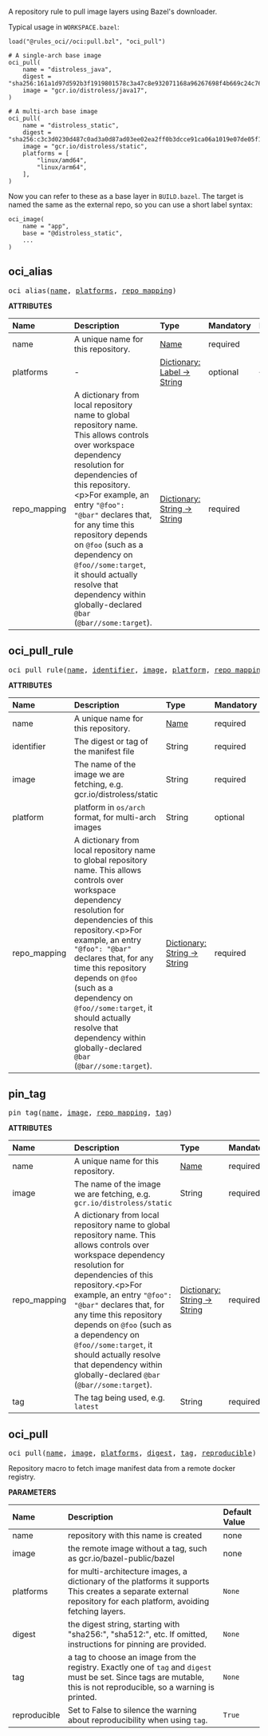 <!-- Generated with Stardoc: http://skydoc.bazel.build -->

A repository rule to pull image layers using Bazel's downloader.

Typical usage in `WORKSPACE.bazel`:

```starlark
load("@rules_oci//oci:pull.bzl", "oci_pull")

# A single-arch base image
oci_pull(
    name = "distroless_java",
    digest = "sha256:161a1d97d592b3f1919801578c3a47c8e932071168a96267698f4b669c24c76d",
    image = "gcr.io/distroless/java17",
)

# A multi-arch base image
oci_pull(
    name = "distroless_static",
    digest = "sha256:c3c3d0230d487c0ad3a0d87ad03ee02ea2ff0b3dcce91ca06a1019e07de05f12",
    image = "gcr.io/distroless/static",
    platforms = [
        "linux/amd64",
        "linux/arm64",
    ],
)
```

Now you can refer to these as a base layer in `BUILD.bazel`.
The target is named the same as the external repo, so you can use a short label syntax:

```
oci_image(
    name = "app",
    base = "@distroless_static",
    ...
)
```


<a id="#oci_alias"></a>

## oci_alias

<pre>
oci_alias(<a href="#oci_alias-name">name</a>, <a href="#oci_alias-platforms">platforms</a>, <a href="#oci_alias-repo_mapping">repo_mapping</a>)
</pre>



**ATTRIBUTES**


| Name  | Description | Type | Mandatory | Default |
| :------------- | :------------- | :------------- | :------------- | :------------- |
| <a id="oci_alias-name"></a>name |  A unique name for this repository.   | <a href="https://bazel.build/docs/build-ref.html#name">Name</a> | required |  |
| <a id="oci_alias-platforms"></a>platforms |  -   | <a href="https://bazel.build/docs/skylark/lib/dict.html">Dictionary: Label -> String</a> | optional | {} |
| <a id="oci_alias-repo_mapping"></a>repo_mapping |  A dictionary from local repository name to global repository name. This allows controls over workspace dependency resolution for dependencies of this repository.&lt;p&gt;For example, an entry <code>"@foo": "@bar"</code> declares that, for any time this repository depends on <code>@foo</code> (such as a dependency on <code>@foo//some:target</code>, it should actually resolve that dependency within globally-declared <code>@bar</code> (<code>@bar//some:target</code>).   | <a href="https://bazel.build/docs/skylark/lib/dict.html">Dictionary: String -> String</a> | required |  |


<a id="#oci_pull_rule"></a>

## oci_pull_rule

<pre>
oci_pull_rule(<a href="#oci_pull_rule-name">name</a>, <a href="#oci_pull_rule-identifier">identifier</a>, <a href="#oci_pull_rule-image">image</a>, <a href="#oci_pull_rule-platform">platform</a>, <a href="#oci_pull_rule-repo_mapping">repo_mapping</a>)
</pre>



**ATTRIBUTES**


| Name  | Description | Type | Mandatory | Default |
| :------------- | :------------- | :------------- | :------------- | :------------- |
| <a id="oci_pull_rule-name"></a>name |  A unique name for this repository.   | <a href="https://bazel.build/docs/build-ref.html#name">Name</a> | required |  |
| <a id="oci_pull_rule-identifier"></a>identifier |  The digest or tag of the manifest file   | String | required |  |
| <a id="oci_pull_rule-image"></a>image |  The name of the image we are fetching, e.g. gcr.io/distroless/static   | String | required |  |
| <a id="oci_pull_rule-platform"></a>platform |  platform in <code>os/arch</code> format, for multi-arch images   | String | optional | "" |
| <a id="oci_pull_rule-repo_mapping"></a>repo_mapping |  A dictionary from local repository name to global repository name. This allows controls over workspace dependency resolution for dependencies of this repository.&lt;p&gt;For example, an entry <code>"@foo": "@bar"</code> declares that, for any time this repository depends on <code>@foo</code> (such as a dependency on <code>@foo//some:target</code>, it should actually resolve that dependency within globally-declared <code>@bar</code> (<code>@bar//some:target</code>).   | <a href="https://bazel.build/docs/skylark/lib/dict.html">Dictionary: String -> String</a> | required |  |


<a id="#pin_tag"></a>

## pin_tag

<pre>
pin_tag(<a href="#pin_tag-name">name</a>, <a href="#pin_tag-image">image</a>, <a href="#pin_tag-repo_mapping">repo_mapping</a>, <a href="#pin_tag-tag">tag</a>)
</pre>



**ATTRIBUTES**


| Name  | Description | Type | Mandatory | Default |
| :------------- | :------------- | :------------- | :------------- | :------------- |
| <a id="pin_tag-name"></a>name |  A unique name for this repository.   | <a href="https://bazel.build/docs/build-ref.html#name">Name</a> | required |  |
| <a id="pin_tag-image"></a>image |  The name of the image we are fetching, e.g. <code>gcr.io/distroless/static</code>   | String | required |  |
| <a id="pin_tag-repo_mapping"></a>repo_mapping |  A dictionary from local repository name to global repository name. This allows controls over workspace dependency resolution for dependencies of this repository.&lt;p&gt;For example, an entry <code>"@foo": "@bar"</code> declares that, for any time this repository depends on <code>@foo</code> (such as a dependency on <code>@foo//some:target</code>, it should actually resolve that dependency within globally-declared <code>@bar</code> (<code>@bar//some:target</code>).   | <a href="https://bazel.build/docs/skylark/lib/dict.html">Dictionary: String -> String</a> | required |  |
| <a id="pin_tag-tag"></a>tag |  The tag being used, e.g. <code>latest</code>   | String | required |  |


<a id="#oci_pull"></a>

## oci_pull

<pre>
oci_pull(<a href="#oci_pull-name">name</a>, <a href="#oci_pull-image">image</a>, <a href="#oci_pull-platforms">platforms</a>, <a href="#oci_pull-digest">digest</a>, <a href="#oci_pull-tag">tag</a>, <a href="#oci_pull-reproducible">reproducible</a>)
</pre>

Repository macro to fetch image manifest data from a remote docker registry.

**PARAMETERS**


| Name  | Description | Default Value |
| :------------- | :------------- | :------------- |
| <a id="oci_pull-name"></a>name |  repository with this name is created   |  none |
| <a id="oci_pull-image"></a>image |  the remote image without a tag, such as gcr.io/bazel-public/bazel   |  none |
| <a id="oci_pull-platforms"></a>platforms |  for multi-architecture images, a dictionary of the platforms it supports This creates a separate external repository for each platform, avoiding fetching layers.   |  <code>None</code> |
| <a id="oci_pull-digest"></a>digest |  the digest string, starting with "sha256:", "sha512:", etc. If omitted, instructions for pinning are provided.   |  <code>None</code> |
| <a id="oci_pull-tag"></a>tag |  a tag to choose an image from the registry. Exactly one of <code>tag</code> and <code>digest</code> must be set. Since tags are mutable, this is not reproducible, so a warning is printed.   |  <code>None</code> |
| <a id="oci_pull-reproducible"></a>reproducible |  Set to False to silence the warning about reproducibility when using <code>tag</code>.   |  <code>True</code> |



